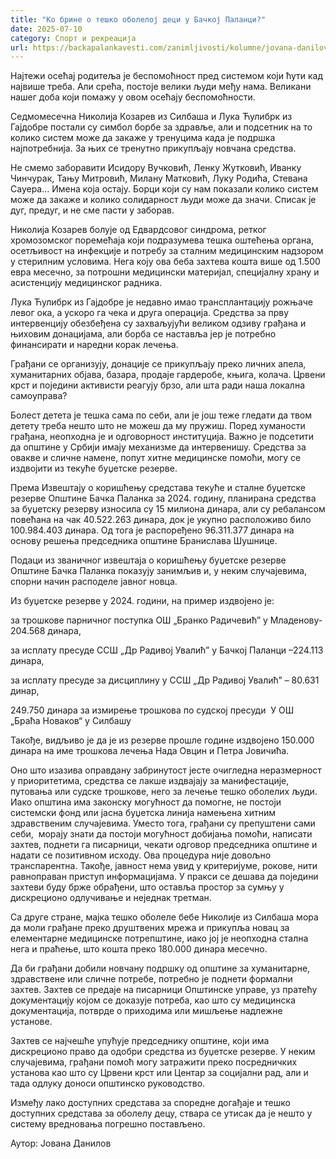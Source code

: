 ```yaml
---
title: "Ко брине о тешко оболелој деци у Бачкој Паланци?"
date: 2025-07-10
category: Спорт и рекреација
url: https://backapalankavesti.com/zanimljivosti/kolumne/jovana-danilov-kolumna/ko-brine-o-tesko-oboleloj-deci-u-backoj-palanci/
---
```


Најтежи осећај родитеља je беспомоћност пред системом који ћути кад највише треба. Али срећа, постоје велики људи међу нама. Великани нашег доба који помажу у овом осећају беспомоћности.

Седмомесечна Николија Козарев из Силбаша и Лука Ћулибрк из Гајдобре постали су симбол борбе за здравље, али и подсетник на то колико систем може да закаже у тренуцима када је подршка најпотребнија. За њих се тренутно прикупљају новчана средства.

Не смемо заборавити Исидору Вучковић, Ленку Жутковић, Иванку Чинчурак, Тању Митровић, Милану Матковић, Луку Родића, Стевана Сауера… Имена која остају. Борци који су нам показали колико систем може да закаже и колико солидарност људи може да значи. Списак је дуг, предуг, и не сме пасти у заборав.

Николија Козарев болује од Едвардсовог синдрома, ретког хромозомског поремећаја који подразумева тешка оштећења органа, осетљивост на инфекције и потребу за сталним медицинским надзором у стерилним условима. Нега коју ова беба захтева кошта више од 1.500 евра месечно, за потрошни медицински материјал, специјалну храну и асистенцију медицинског радника.

Лука Ћулибрк из Гајдобре је недавно имао трансплантацију рожњаче левог ока, а ускоро га чека и друга операција. Средства за прву интервенцију обезбеђена су захваљујући великом одзиву грађана и њиховим донацијама, али борба се наставља јер је потребно финансирати и наредни корак лечења.

Грађани се организују, донације се прикупљају преко личних апела, хуманитарних објава, базара, продаје гардеробе, књига, колача. Црвени крст и поједини активисти реагују брзо, али шта ради наша локална самоуправа?

Болест детета је тешка сама по себи, али је још теже гледати да твом детету треба нешто што не можеш да му пружиш. Поред хуманости грађана, неопходна је и одговорност институција. Важно је подсетити да општине у Србији имају механизме да интервенишу. Средства за овакве и сличне намене, попут хитне медицинске помоћи, могу се издвојити из текуће буџетске резерве.

Према Извештају о коришћењу средстава текуће и сталне буџетске резерве Општине Бачка Паланка за 2024. годину, планирана средства за буџетску резерву износила су 15 милиона динара, али су ребалансом повећана на чак 40.522.263 динара, док је укупно расположиво било 100.984.403 динара. Од тога је распоређено 96.311.377 динара на основу решења председника општине Бранислава Шушнице.

Подаци из званичног извештаја о коришћењу буџетске резерве Општине Бачка Паланка показују занимљив и, у неким случајевима, спорни начин расподеле јавног новца.

Из буџетске резерве у 2024. години, на пример издвојено је:

за трошкове парничног поступка ОШ „Бранко Радичевић” у Младенову- 204.568 динара,

за исплату пресуде ССШ „Др Радивој Увалић” у Бачкој Паланци –224.113 динара,

за исплату пресуде за дисциплину у ССШ „Др Радивој Увалић” – 80.631 динар,

249.750 динара за измирење трошкова по судској пресуди  У ОШ „Браћа Новаков“ у Силбашу

Такође, видљиво је да је из резерве прошле године издвојено 150.000 динара на име трошкова лечења Нада Овцин и Петра Јовичића.

Оно што изазива оправдану забринутост јесте очигледна неразмерност у приоритетима, средства се лакше издвајају за манифестације, путовања или судске трошкове, него за лечење тешко оболелих људи. Иако општина има законску могућност да помогне, не постоји системски фонд или јасна буџетска линија намењена хитним здравственим случајевима. Уместо тога, грађани су препуштени сами себи,  морају знати да постоји могућност добијања помоћи, написати захтев, поднети га писарници, чекати одговор председника општине и надати се позитивном исходу. Ова процедура није довољно транспарентна. Такође, јавност нема увид у критеријуме, рокове, нити равноправан приступ информацијама. У пракси се дешава да поједини захтеви буду брже обрађени, што оставља простор за сумњу у дискреционо одлучивање и неједнак третман.

Са друге стране, мајка тешко оболеле бебе Николије из Силбаша мора да моли грађане преко друштвених мрежа и прикупља новац за елементарне медицинске потрепштине, иако јој је неопходна стална нега и праћење, што кошта преко 180.000 динара месечно.

Да би грађани добили новчану подршку од општине за хуманитарне, здравствене или сличне потребе, потребно је поднети формални захтев. Захтев се предаје на писарници Општинске управе, уз пратећу документацију којом се доказује потреба, као што су медицинска документација, потврде о приходима или мишљење надлежне установе.

Захтев се најчешће упућује председнику општине, који има дискреционо право да одобри средства из буџетске резерве. У неким случајевима, грађани помоћ могу затражити преко посредничких установа као што су Црвени крст или Центар за социјални рад, али и тада одлуку доноси општинско руководство.

Између лако доступних средстава за споредне догађаје и тешко доступних средстава за оболелу децу, ствара се утисак да је нешто у систему вредновања погрешно постављено.

Аутор: Јована Данилов
